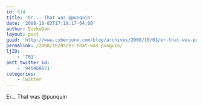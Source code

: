 ```yaml
---
id: 534
title: 'Er... That was @punquin'
date: '2008-10-03T17:19:17-04:00'
author: DizkoDan
layout: post
guid: 'http://www.cyberjunx.com/blog/archives/2008/10/03/er-that-was-punquin/'
permalink: /2008/10/03/er-that-was-punquin/
ljID:
    - '701'
aktt_twitter_id:
    - '945460671'
categories:
    - Twitter
---
```


Er… That was @punquin